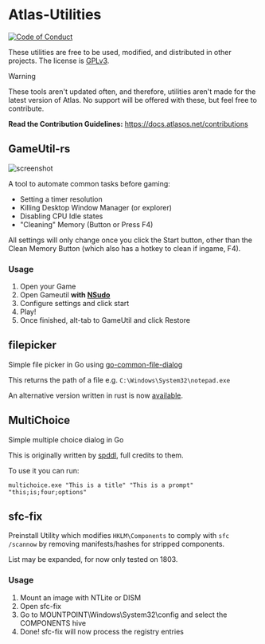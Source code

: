 # Atlas-Utilities

<a href="https://github.com/Atlas-OS/.github/blob/main/profile/CODE_OF_CONDUCT.md"><img alt="Code of Conduct" src="https://img.shields.io/badge/Contributor%20Covenant-2.1-4baaaa.svg?style=for-the-badge&color=1A91FF" /></a>

These utilities are free to be used, modified, and distributed in other projects. The license is [GPLv3](https://github.com/Atlas-OS/Atlas-Utilities/blob/main/LICENSE).

> [!WARNING]  
> These tools aren't updated often, and therefore, utilities aren't made for the latest version of Atlas. No support will be offered with these, but feel free to contribute.

**Read the Contribution Guidelines:** https://docs.atlasos.net/contributions

## GameUtil-rs
![screenshot](/img/gameutil-rs.png)

A tool to automate common tasks before gaming:
  - Setting a timer resolution
  - Killing Desktop Window Manager (or explorer)
  - Disabling CPU Idle states
  - "Cleaning" Memory (Button or Press F4)

All settings will only change once you click the Start button, other than the Clean Memory Button (which also has a hotkey to clean if ingame, F4).

### Usage

1. Open your Game
2. Open Gameutil **with [NSudo](https://nsudo.m2team.org)**
3. Configure settings and click start
4. Play!
5. Once finished, alt-tab to GameUtil and click Restore

## filepicker

Simple file picker in Go using [go-common-file-dialog](https://github.com/harry1453/go-common-file-dialog)

This returns the path of a file e.g. `C:\Windows\System32\notepad.exe`

An alternative version written in rust is now [available](/filepicker-rs).

## MultiChoice

Simple multiple choice dialog in Go

This is originally written by [spddl](https://github.com/spddl), full credits to them.

To use it you can run:

```
multichoice.exe "This is a title" "This is a prompt" "this;is;four;options"
```

## sfc-fix

Preinstall Utility which modifies `HKLM\Components` to comply with `sfc /scannow` by removing manifests/hashes for stripped components.

List may be expanded, for now only tested on 1803.

### Usage

1. Mount an image with NTLite or DISM
2. Open sfc-fix
3. Go to MOUNTPOINT\Windows\System32\config and select the COMPONENTS hive
4. Done! sfc-fix will now process the registry entries

